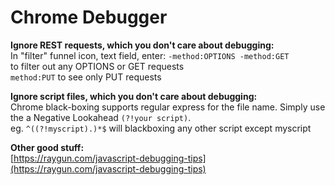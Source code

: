 # Chrome Debugger

**Ignore REST requests, which you don't care about debugging:**  
In "filter" funnel icon, text field, enter: `-method:OPTIONS -method:GET`   
to filter out any OPTIONS or GET requests  
`method:PUT` to see only PUT requests

**Ignore script files, which you don't care about debugging:**  
Chrome black-boxing supports regular express for the file name. Simply use the a Negative Lookahead `(?!your script)`.  
eg. `^((?!myscript).)*$` will blackboxing any other script except myscript

**Other good stuff:**  
[https://raygun.com/javascript-debugging-tips](https://raygun.com/javascript-debugging-tips)







